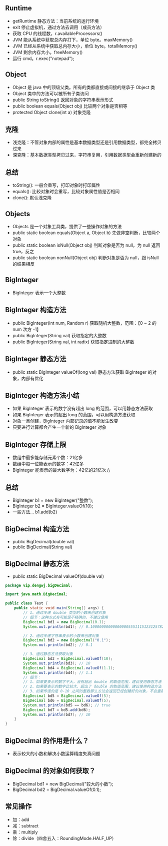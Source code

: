 ## Runtime
* getRuntime 静态方法：当前系统的运行环境
* exit 停止虚拟机，通过方法去调用（成员方法）
* 获取 CPU 的线程数，r.availableProcessors()
* JVM 能从系统中获取总内存打下，单位 byte。maxMemory()
* JVM 已经从系统中获取总内存大小，单位 byte。totalMemory()
* JVM 剩余内存大小。freeMemory()
* 运行 cmd。r.exec("notepad");

## Object
* Object 是 java 中的顶级父类。所有的类都直接或间接的继承于 Object 类
* Object 类中的方法可以被所有子类访问
* public String toString() 返回对象的字符串表示形式
* public boolean equals(Object obj) 比较两个对象是否相等
* protected Object clone(int a) 对象克隆

## 克隆
* 浅克隆：不管对象内部的属性是基本数据类型还是引用数据类型，都完全拷贝过来
* 深克隆：基本数据类型拷贝过来，字符串复用，引用数据类型会重新创建新的

## 总结
* toString(): 一般会重写，打印对象时打印属性
* equals(): 比较对象时会重写，比较对象属性值是否相同
* clone(): 默认浅克隆

## Objects
* Objects 是一个对象工具类，提供了一些操作对象的方法
* public static boolean equals(Object a, Object b) 先做非空判断，比较两个对象
* public static boolean isNull(Object obj) 判断对象是否为 null，为 null 返回 true，反之
* public static boolean nonNull(Object obj) 判断对象是否为 null，跟 isNull 的结果相反

## BigInteger
* BigInteger 表示一个大整数

## BigInteger 构造方法
* public BigInteger(int num, Random r) 获取随机大整数，范围：【0 ~ 2 的 num 次方 -1】
* public BigInteger(String val) 获取指定的大整数
* public BigInteger(String val, int radix) 获取指定进制的大整数

## BigInteger 静态方法
* public static BigInteger valueOf(long val) 静态方法获取 BigInteger 的对象，内部有优化

## BigInteger 构造方法小结
* 如果 BigInteger 表示的数字没有超出 long 的范围，可以用静态方法获取
* 如果 BigInteger 表示的超出 long 的范围，可以用构造方法获取
* 对象一旦创建，BigInteger 内部记录的值不能发生改变
* 只要进行计算都会产生一个新的 BigInteger 对象

## BigInteger 存储上限
* 数组中最多能存储元素个数：21亿多
* 数组中每一位能表示的数字：42亿多
* BigInteger 能表示的最大数字为：42亿的21亿次方

## 总结
* BigInteger b1 = new BigInteger("整数");
* BigInteger b2 = BigInteger.valueOf(10);
* 一些方法... b1.add(b2)

## BigDecimal 构造方法
* public BigDecimal(double val)
* public BigDecimal(String val)

## BigDecimal 静态方法
* public static BigDecimal valueOf(double val)

```java
package vip.dengwj.bigDecimal;

import java.math.BigDecimal;

public class Test {
    public static void main(String[] args) {
        // 1、通过传递 double 类型的小数来创建对象
        // 细节：这种方式有可能是不精确的，不建议使用
        BigDecimal bd1 = new BigDecimal(0.1);
        System.out.println(bd1); // 0.1000000000000000055511151231257827021181583404541015625

        // 2、通过传递字符串表示的小数来创建对象
        BigDecimal bd2 = new BigDecimal("0.1");
        System.out.println(bd2); // 0.1

        // 3、通过静态方法获取对象
        BigDecimal bd3 = BigDecimal.valueOf(10);
        System.out.println(bd3); // 10
        BigDecimal bd4 = BigDecimal.valueOf(1.1);
        System.out.println(bd4); // 1.1
        // 细节：
        // 1、如果要表示的数字不大，没有超出 double 的取值范围，建议使用静态方法
        // 2、如果要表示的数字比较大，超出了 double 的取值范围，建议使用构造方法 字符串方式
        // 3、如果传递的是 0-10 之间的整数那么方法会返回已经创建好的对象，不会重新 new
        BigDecimal bd5 = BigDecimal.valueOf(5);
        BigDecimal bd6 = BigDecimal.valueOf(5);
        System.out.println(bd5 == bd6); // true
        BigDecimal bd7 = bd5.add(bd6);
        System.out.println(bd7); // 10
    }
}
```

## BigDecimal 的作用是什么？
* 表示较大的小数和解决小数运算精度失真问题

## BigDecimal 的对象如何获取？
* BigDecimal bd1 = new BigDecimal("较大的小数");
* BigDecimal bd2 = BigDecimal.valueOf(0.1);

## 常见操作
* 加：add
* 减：subtract
* 乘：multiply
* 除：divide（四舍五入：RoundingMode.HALF_UP）